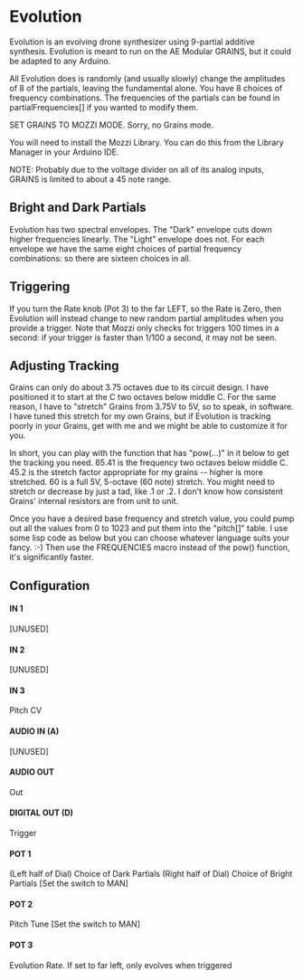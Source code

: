 # Evolution

Evolution is an evolving drone synthesizer using 9-partial additive synthesis.  Evolution is meant to run on the AE Modular GRAINS, but it could be adapted to any Arduino.

All Evolution does is randomly (and usually slowly) change the amplitudes of 8 of the partials, leaving the fundamental alone.  You have 8 choices of frequency combinations.  The frequencies of the partials can be found in partialFrequencies[] if you wanted to modify them.

SET GRAINS TO MOZZI MODE.  Sorry, no Grains mode.

You will need to install the Mozzi Library.  You can do this from the Library Manager in your Arduino IDE.

NOTE: Probably due to the voltage divider on all of its analog inputs, GRAINS is limited to about a 45 note range.  

## Bright and Dark Partials

Evolution has two spectral envelopes.  The "Dark" envelope cuts down higher frequencies linearly.  The "Light" envelope does not. For each envelope we have the same eight choices of partial frequency combinations: so there are sixteen choices in all.

## Triggering

If you turn the Rate knob (Pot 3) to the far LEFT, so the Rate is Zero, then Evolution will instead change to new random partial amplitudes when you provide a trigger.  Note that Mozzi only checks for triggers 100 times in a second: if your trigger is faster than 1/100 a second, it may not be seen.

## Adjusting Tracking

Grains can only do about 3.75 octaves due to its circuit design.  I have positioned it to start at the C two octaves below middle C.  For the same reason, I have to "stretch" Grains from 3.75V to 5V, so to speak, in software.  I have tuned this stretch for my own Grains, but if Evolution is tracking poorly in your Grains, get with me and we might be able to customize it for you.

In short, you can play with the function that has "pow(...)" in it below to get the tracking you need.  65.41 is the frequency two octaves below middle C.  45.2 is the stretch factor appropriate for my grains -- higher is more stretched.  60 is a full 5V, 5-octave (60 note) stretch.  You might need to stretch or decrease by just a tad, like .1 or .2.  I don't know how consistent Grains' internal resistors are from unit to unit.

Once you have a desired base frequency and stretch value, you could pump out all the values from 0 to 1023 and put them into the "pitch[]" table.  I use some lisp code as below but you can choose whatever language suits your fancy.  :-)  Then use the FREQUENCIES macro instead of the pow() function, it's significantly faster.


## Configuration

#### IN 1
[UNUSED]
#### IN 2
[UNUSED]
#### IN 3
Pitch CV 
#### AUDIO IN (A)
[UNUSED]
#### AUDIO OUT
Out
#### DIGITAL OUT (D) 
Trigger
#### POT 1
(Left half of Dial) Choice of Dark Partials 
(Right half of Dial) Choice of Bright Partials 
[Set the switch to MAN]
#### POT 2
Pitch Tune  [Set the switch to MAN]
#### POT 3
Evolution Rate.  If set to far left, only evolves when triggered 

